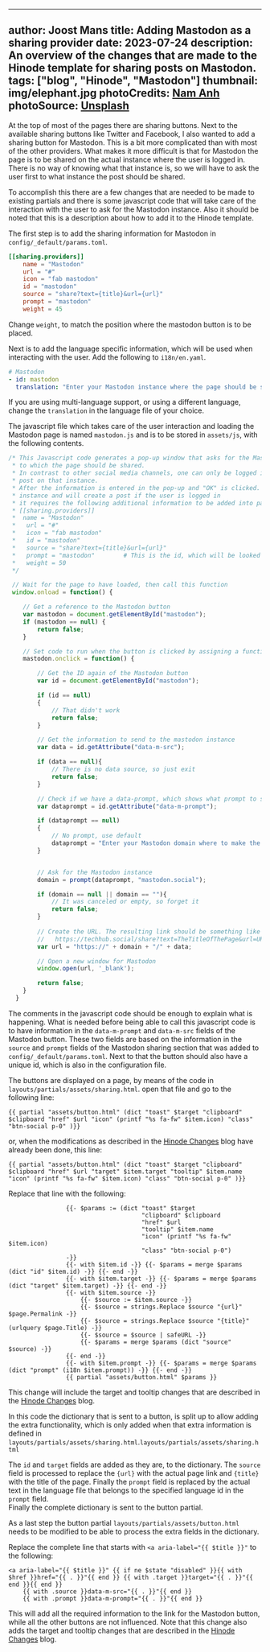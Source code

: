 <!-- cSpell:ignore Joost hinode dataprompt urlquery -->
<!-- markdownlint-disable MD003 MD022 MD041 -->
---
author: Joost Mans
title: Adding Mastodon as a sharing provider
date: 2023-07-24
description: An overview of the changes that are made to the Hinode template for sharing posts on Mastodon.
tags: ["blog", "Hinode", "Mastodon"]
thumbnail: img/elephant.jpg
photoCredits: <a href="https://unsplash.com/@bepnamanh" target="_blank">Nam Anh</a>
photoSource: <a href="https://unsplash.com/images/animals/elephant" target="_blank">Unsplash</a>
---
<!-- markdownlint-enable MD022 MD041 -->

At the top of most of the pages there are sharing buttons. Next to the available sharing buttons like Twitter and Facebook, I also wanted to add a sharing button for Mastodon. This is a bit more complicated than with most of the other providers. What makes it more difficult is that for Mastodon the page is to be shared on the actual instance where the user is logged in.  
There is no way of knowing what that instance is, so we will have to ask the user first to what instance the post should be shared.

To accomplish this there are a few changes that are needed to be made to existing partials and there is some javascript code that will take care of the interaction with the user to ask for the Mastodon instance. Also it should be noted that this is a description about how to add it to the Hinode template.

The first step is to add the sharing information for Mastodon in `config/_default/params.toml`.

```toml
[[sharing.providers]]
    name = "Mastodon"
    url = "#"
    icon = "fab mastodon"
    id = "mastodon"
    source = "share?text={title}&url={url}"
    prompt = "mastodon"
    weight = 45
```

Change `weight`, to match the position where the mastodon button is to be placed.

Next is to add the language specific information, which will be used when interacting with the user. Add the following to `i18n/en.yaml`.

```yaml
# Mastodon
- id: mastodon
  translation: "Enter your Mastodon instance where the page should be shared"
```

If you are using multi-language support, or using a different language, change the `translation` in the language file of your choice.

The javascript file which takes care of the user interaction and loading the Mastodon page is named `mastodon.js` and is to be stored in `assets/js`, with the following contents.

```javascript
/* This Javascript code generates a pop-up window that asks for the Mastodon instance
 * to which the page should be shared.
 * In contrast to other social media channels, one can only be logged in on their own instance and 
 * post on that instance.
 * After the information is entered in the pop-up and "OK" is clicked. A new window is opened to the Mastodon
 * instance and will create a post if the user is logged in 
 * it requires the following additional information to be added into params.toml:
 * [[sharing.providers]]
 *  name = "Mastodon"
 *   url = "#"
 *   icon = "fab mastodon"
 *   id = "mastodon"
 *   source = "share?text={title}&url={url}"
 *   prompt = "mastodon"        # This is the id, which will be looked for in the language file to get the text
 *   weight = 50
 */

 // Wait for the page to have loaded, then call this function
 window.onload = function() {

    // Get a reference to the Mastodon button
    var mastodon = document.getElementById("mastodon");
    if (mastodon == null) {
        return false;
    }

    // Set code to run when the button is clicked by assigning a function to "onclick"
    mastodon.onclick = function() {

        // Get the ID again of the Mastodon button
        var id = document.getElementById("mastodon");

        if (id == null)
        {
            // That didn't work
            return false;
        }

        // Get the information to send to the mastodon instance
        var data = id.getAttribute("data-m-src");

        if (data == null){
            // There is no data source, so just exit
            return false;
        }

        // Check if we have a data-prompt, which shows what prompt to show to the user
        var dataprompt = id.getAttribute("data-m-prompt");

        if (dataprompt == null)
        {
            // No prompt, use default
            dataprompt = "Enter your Mastodon domain where to make the post:" 
        }


        // Ask for the Mastodon instance
        domain = prompt(dataprompt, "mastodon.social");

        if (domain == null || domain == ""){
            // It was canceled or empty, so forget it
            return false;
        }
    
        // Create the URL. The resulting link should be something like this:
        //   https://techhub.social/share?text=TheTitleOfThePage&url=URLtoPage
        var url = "https://" + domain + "/" + data;

        // Open a new window for Mastodon
        window.open(url, '_blank');

        return false;
    }
  }
```

The comments in the javascript code should be enough to explain what is happening. What is needed before being able to call this javascript code is to have information in the `data-m-prompt` and `data-m-src` fields of the Mastodon button. These two fields are based on the information in the `source` and `prompt` fields of the Mastodon sharing section that was added to `config/_default/params.toml`. Next to that the button should also have a unique id, which is also in the configuration file.

The buttons are displayed on a page, by means of the code in `layouts/partials/assets/sharing.html`. open that file and go to the following line:

```go-html-template
{{ partial "assets/button.html" (dict "toast" $target "clipboard" $clipboard "href" $url "icon" (printf "%s fa-fw" $item.icon) "class" "btn-social p-0" )}}
```

or, when the modifications as described in the [Hinode Changes](/blog/modifications/#update-sharing-providers) blog have already been done, this line:

```go-html-template
{{ partial "assets/button.html" (dict "toast" $target "clipboard" $clipboard "href" $url "target" $item.target "tooltip" $item.name "icon" (printf "%s fa-fw" $item.icon) "class" "btn-social p-0" )}}
```

Replace that line with the following:

```go-html-template
                {{- $params := (dict "toast" $target 
                                     "clipboard" $clipboard 
                                     "href" $url 
                                     "tooltip" $item.name 
                                     "icon" (printf "%s fa-fw" $item.icon) 
                                     "class" "btn-social p-0") 
                -}}
                {{- with $item.id -}} {{- $params = merge $params (dict "id" $item.id) -}} {{- end -}}                                    
                {{- with $item.target -}} {{- $params = merge $params (dict "target" $item.target) -}} {{- end -}}                                    
                {{- with $item.source -}} 
                    {{- $source := $item.source -}}
                    {{- $source = strings.Replace $source "{url}" $page.Permalink -}}
                    {{- $source = strings.Replace $source "{title}" (urlquery $page.Title) -}}
                    {{- $source = $source | safeURL -}}
                    {{- $params = merge $params (dict "source" $source) -}} 
                {{- end -}}                                    
                {{- with $item.prompt -}} {{- $params = merge $params (dict "prompt" (i18n $item.prompt)) -}} {{- end -}}                                    
                {{ partial "assets/button.html" $params }}
```

This change will include the target and tooltip changes that are described in the [Hinode Changes](/blog/modifications/#update-sharing-providers) blog.

In this code the dictionary that is sent to a button, is split up to allow adding the extra functionality, which is only added when that extra information is defined in `layouts/partials/assets/sharing.html`.`layouts/partials/assets/sharing.html`

The `id` and `target` fields are added as they are, to the dictionary. The `source` field is processed to replace the `{url}` with the actual page link and `{title}` with the title of the page. Finally the `prompt` field is replaced by the actual text in the language file that belongs to the specified language id in the `prompt` field.  
Finally the complete dictionary is sent to the button partial.

As a last step the button partial `layouts/partials/assets/button.html` needs to be modified to be able to process the extra fields in the dictionary.

Replace the complete line that starts with `<a aria-label="{{ $title }}"` to the following:

```go-html--template
<a aria-label="{{ $title }}" {{ if ne $state "disabled" }}{{ with $href }}href="{{ . }}"{{ end }} {{ with .target }}target="{{ . }}"{{ end }}{{ end }}
    {{ with .source }}data-m-src="{{ . }}"{{ end }}
    {{ with .prompt }}data-m-prompt="{{ . }}"{{ end }}
```

This will add all the required information to the link for the Mastodon button, while all the other buttons are not influenced. Note that this change also adds the target and tooltip changes that are described in the [Hinode Changes](/blog/modifications/#update-sharing-providers) blog.
